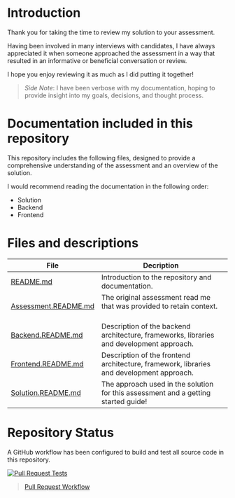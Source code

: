 # Introduction

Thank you for taking the time to review my solution to your assessment. 

Having been involved in many interviews with candidates, I have always appreciated it when someone approached the assessment in a way that resulted in an informative or beneficial conversation or review.

I hope you enjoy reviewing it as much as I did putting it together!

> _Side Note_: I have been verbose with my documentation, hoping to provide insight into my goals, decisions, and thought process. 

# Documentation included in this repository

This repository includes the following files, designed to provide a comprehensive understanding of the assessment and an overview of the solution.

I would recommend reading the documentation in the following order:

- Solution
- Backend
- Frontend

# Files and descriptions

| File | Decription  |
|------|-------------|
| [README.md](README.md) | Introduction to the repository and documentation. |
| [Assessment.README.md](https://github.com/DanielNieuwoudt/developer-assessment/blob/main/Assessment.README.md) | The original assessment read me that was provided to retain context.           |
| [Backend.README.md](https://github.com/DanielNieuwoudt/developer-assessment/blob/main/Backend.README.md) | Description of the backend architecture, frameworks, libraries and development approach.           |
| [Frontend.README.md](https://github.com/DanielNieuwoudt/developer-assessment/blob/main/Frontend.README.md) | Description of the frontend architecture, framework, libraries and development approach.           |
| [Solution.README.md](https://github.com/DanielNieuwoudt/developer-assessment/blob/main/Solution.README.md)   | The approach used in the solution for this assessment and a getting started guide!  |

# Repository Status

A GitHub workflow has been configured to build and test all source code in this repository. 

[![Pull Request Tests](https://github.com/DanielNieuwoudt/developer-assessment/actions/workflows/pr.yaml/badge.svg)](https://github.com/DanielNieuwoudt/developer-assessment/actions/workflows/pr.yaml)

> [Pull Request Workflow](.github/workflows/pr.yaml)